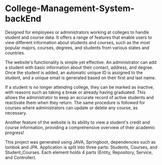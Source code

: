 # College-Management-System-backEnd

Designed for employees or administrators working at colleges to handle student and course data. It offers a range of features that enable users to view different information about students and courses, such as the most popular majors, courses, degrees, and students from various states and countries.
 
The website's functionality is simple yet effective. An administrator can add a student with basic information about their contact, address, and degree. Once the student is added, an automatic unique ID is assigned to the student, and a unique email is generated based on their first and last name.

If a student is no longer attending college, they can be marked as inactive, with reasons such as taking a break or already having graduated. This allows the administrator to keep an accurate record of active students and reactivate them when they return. The same procedure is followed for courses where administrators can update or delete any course, as necessary.

Another feature of the website is its ability to view a student's credit and course information, providing a comprehensive overview of their academic progress!

This project was generated using JAVA, Springboot, dependencies such as lombok and JPA. Application is split into three parts: Students, Courses, and Student_Courses. 
Each element holds 4 parts (Entity, Repository, Service, and Controller).

